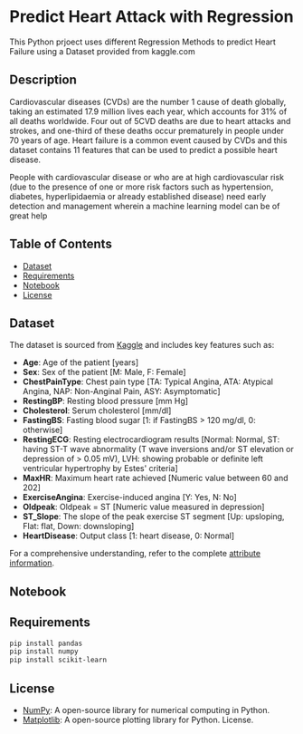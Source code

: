 # Predict Heart Attack with Regression 

This Python prjoect uses different Regression Methods to predict Heart Failure using a Dataset provided from kaggle.com 

## Description
Cardiovascular diseases (CVDs) are the number 1 cause of death globally, taking an estimated 17.9 million lives each year, which accounts for 31% of all deaths worldwide. Four out of 5CVD deaths are due to heart attacks and strokes, and one-third of these deaths occur prematurely in people under 70 years of age. Heart failure is a common event caused by CVDs and this dataset contains 11 features that can be used to predict a possible heart disease.

People with cardiovascular disease or who are at high cardiovascular risk (due to the presence of one or more risk factors such as hypertension, diabetes, hyperlipidaemia or already established disease) need early detection and management wherein a machine learning model can be of great help

## Table of Contents

- [Dataset](#requirements)
- [Requirements](#requirements)
- [Notebook](#notebook-contents)
- [License](#license)

## Dataset

The dataset is sourced from [Kaggle](https://www.kaggle.com/your-username/your-dataset-name) and includes key features such as:

- **Age**: Age of the patient [years]
- **Sex**: Sex of the patient [M: Male, F: Female]
- **ChestPainType**: Chest pain type [TA: Typical Angina, ATA: Atypical Angina, NAP: Non-Anginal Pain, ASY: Asymptomatic]
- **RestingBP**: Resting blood pressure [mm Hg]
- **Cholesterol**: Serum cholesterol [mm/dl]
- **FastingBS**: Fasting blood sugar [1: if FastingBS > 120 mg/dl, 0: otherwise]
- **RestingECG**: Resting electrocardiogram results [Normal: Normal, ST: having ST-T wave abnormality (T wave inversions and/or ST elevation or depression of > 0.05 mV), LVH: showing probable or definite left ventricular hypertrophy by Estes' criteria]
- **MaxHR**: Maximum heart rate achieved [Numeric value between 60 and 202]
- **ExerciseAngina**: Exercise-induced angina [Y: Yes, N: No]
- **Oldpeak**: Oldpeak = ST [Numeric value measured in depression]
- **ST_Slope**: The slope of the peak exercise ST segment [Up: upsloping, Flat: flat, Down: downsloping]
- **HeartDisease**: Output class [1: heart disease, 0: Normal]

For a comprehensive understanding, refer to the complete [attribute information](#).

## Notebook

## Requirements
```bash
pip install pandas
pip install numpy
pip install scikit-learn
```
## License
- [NumPy](https://numpy.org): A open-source library for numerical computing in Python.
- [Matplotlib](https://matplotlib.org): A open-source plotting library for Python. License.
